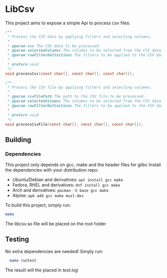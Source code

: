 # LibCsv

This project aims to expose a simple Api to process csv files:

```c
/**
 * Process the CSV data by applying filters and selecting columns.
 *
 * @param csv The CSV data to be processed.
 * @param selectedColumns The columns to be selected from the CSV data.
 * @param rowFilterDefinitions The filters to be applied to the CSV data.
 *
 * @return void
 */
void processCsv(const char[], const char[], const char[]);

/**
 * Process the CSV file by applying filters and selecting columns.
 *
 * @param csvFilePath The path to the CSV file to be processed.
 * @param selectedColumns The columns to be selected from the CSV data.
 * @param rowFilterDefinitions The filters to be applied to the CSV data.
 *
 * @return void
 */
void processCsvFile(const char[], const char[], const char[]);
```

## Building

### Dependencies

This project only depends on gcc, make and the header files for glibc
Install the dependencies with your distribution repo:

- Ubuntu/Debian and derivatives: `apt install gcc make`
- Fedora, RHEL and derivatives: `dnf install gcc make`
- Arch and derivatives: `pacman -S base gcc make`
- Alpine: `apk add gcc make musl-dev`

To build this project, simply run:

```bash
make
```

The libcsv.so file will be placed on the root folder

## Testing

No extra dependencies are needed!
Simply run:

```bash
  make runtest
```

The result will the placed in *test.log*
